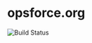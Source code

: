 # opsforce.org

![Build Status](https://github.com/opsforce/site/actions/workflows/gh-pages.yml/badge.svg)
